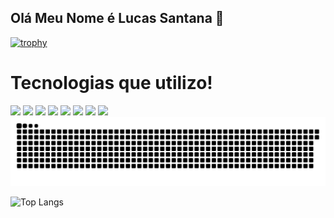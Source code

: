 ## Olá Meu Nome é Lucas Santana 👋



[![trophy](https://github-profile-trophy.vercel.app/?username=Shinaiders&theme=onedark)](https://github.com/ryo-ma/github-profile-trophy)
<div>
  <h1>Tecnologias que utilizo!</h1>
  <img src="https://img.shields.io/badge/TypeScript-007ACC?style=for-the-badge&logo=typescript&logoColor=white"/>
  <img src="https://img.shields.io/badge/JavaScript-323330?style=for-the-badge&logo=javascript&logoColor=F7DF1E"/>
  <img src="https://img.shields.io/badge/Python-3776AB?style=for-the-badge&logo=python&logoColor=white"/>
  <img src="https://img.shields.io/badge/Node.js-43853D?style=for-the-badge&logo=node.js&logoColor=white"/>
  <img src="https://img.shields.io/badge/Express.js-404D59?style=for-the-badge"/>
  <img src="https://img.shields.io/badge/React-20232A?style=for-the-badge&logo=react&logoColor=61DAFB"/>
  <img src="https://img.shields.io/badge/React_Native-20232A?style=for-the-badge&logo=react&logoColor=61DAFB"/>
  <img src="https://img.shields.io/badge/PostgreSQL-316192?style=for-the-badge&logo=postgresql&logoColor=white"/>

  
  
  
</div>

<picture>
  <source media="(prefers-color-scheme: dark)" srcset="https://raw.githubusercontent.com/Shinaiders/Shinaiders/output/github-contribution-grid-snake-dark.svg">
  <source media="(prefers-color-scheme: light)" srcset="https://raw.githubusercontent.com/Shinaiders/Shinaiders/output/github-contribution-grid-snake.svg">
  <img alt="github contribution grid snake animation" src="https://raw.githubusercontent.com/Shinaiders/Shinaiders/output/github-contribution-grid-snake.svg">
</picture>


![Top Langs](https://github-readme-stats.vercel.app/api/top-langs/?username=Shinaiders&hide_progress=true)


<!--
**Shinaiders/Shinaiders** is a ✨ _special_ ✨ repository because its `README.md` (this file) appears on your GitHub profile.

Here are some ideas to get you started:

- 🔭 I’m currently working on ...
- 🌱 I’m currently learning ...
- 👯 I’m looking to collaborate on ...
- 🤔 I’m looking for help with ...
- 💬 Ask me about ...
- 📫 How to reach me: ...
- 😄 Pronouns: ...
- ⚡ Fun fact: ...
-->
